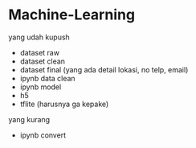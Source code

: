 # Machine-Learning

yang udah kupush
- dataset raw
- dataset clean
- dataset final (yang ada detail lokasi, no telp, email)
- ipynb data clean
- ipynb model
- h5
- tflite (harusnya ga kepake)

yang kurang
- ipynb convert
